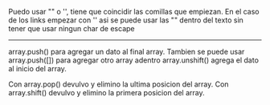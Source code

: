 Puedo usar "" o '', tiene que coincidir las comillas que empiezan. En el caso de los links empezar con '' asi se puede usar las "" dentro del texto sin tener que usar ningun char de escape

<hr>

array.push() para agregar un dato al final array. Tambien se puede usar array.push([]) para agregar otro array adentro
array.unshift() agrega el dato al inicio del array.

Con array.pop() devulvo y elimino la ultima posicion del array.
Con array.shift() devulvo y elimino la primera posicion del array.